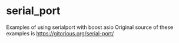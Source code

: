 # serial_port
Examples of using serialport with boost asio
Original source of these examples is https://gitorious.org/serial-port/

